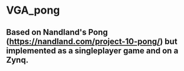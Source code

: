 # VGA_pong 

## Based on Nandland's Pong (https://nandland.com/project-10-pong/) but implemented as a singleplayer game and on a Zynq.
